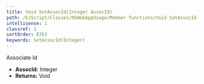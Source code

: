 ```yaml
---
title: Void SetAssocId(Integer AssocId)
path: /EJScript/Classes/NSWebAppUsage/Member functions/Void SetAssocId(Integer p_0)
intellisense: 1
classref: 1
sortOrder: 8763
keywords: SetAssocId(Integer)
---
```



Associate Id



* **AssocId:** Integer
* **Returns:** Void


